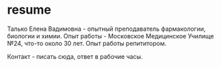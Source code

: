 # resume

Талько Елена Вадимовна - опытный преподаватель фармакологии, биологии и химии. Опыт работы - Московское Медицинское Училище №24, что-то около 30 лет. Опыт работы репититором.

Контакт - писать сюда, ответ в рабочие часы.
